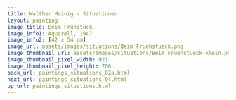 ```yaml
---
title: Walther Meinig - Situationen
layout: painting
image_title: Beim Frühstück
image_info1: Aquarell, 1947
image_info2: [42 x 54 cm]
image_url: assets/images/situations/Beim Fruehstueck.png
image_thumbnail_url: assets/images/situations/Beim Fruehstueck-klein.png
image_thumbnail_pixel_width: 921
image_thumbnail_pixel_height: 706
back_url: paintings_situations_02a.html
next_url: paintings_situations_04.html
up_url: paintings_situations.html
---
```


